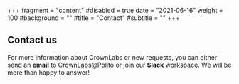 +++
fragment = "content"
#disabled = true
date = "2021-06-16"
weight = 100
#background = ""
#title = "Contact"
#subtitle = ""
+++

## Contact us

For more information about CrownLabs or new requests, you can either send an **email** to [CrownLabs@Polito](mailto:crownlabs@polito.it?Subject=Info) or join our [**Slack** workspace](https://crown-team-group.slack.com). We will be more than happy to answer!
